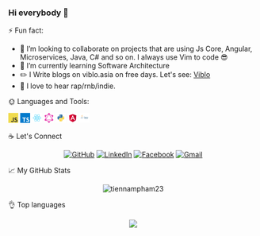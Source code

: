 ### Hi everybody 👋


⚡ Fun fact:
- 👯 I’m looking to collaborate on projects that are using Js Core, Angular, Microservices, Java, C# and so on. I always use Vim to code 😎
- 🌱 I’m currently learning Software Architecture
- :pencil2: I Write blogs on viblo.asia on free days. Let's see: [Viblo](https://viblo.asia/u/tiennampham23)
- :musical_note: I love to hear rap/rnb/indie.

 🌞 Languages and Tools:

<code><img height="20" src="https://raw.githubusercontent.com/github/explore/80688e429a7d4ef2fca1e82350fe8e3517d3494d/topics/javascript/javascript.png"></code>
<code><img height="20" src="https://raw.githubusercontent.com/github/explore/80688e429a7d4ef2fca1e82350fe8e3517d3494d/topics/typescript/typescript.png"></code>
<code><img height="20" src="https://raw.githubusercontent.com/github/explore/80688e429a7d4ef2fca1e82350fe8e3517d3494d/topics/react/react.png"></code>
<code><img height="20" src="https://raw.githubusercontent.com/github/explore/5c058a388828bb5fde0bcafd4bc867b5bb3f26f3/topics/graphql/graphql.png"></code>
<code><img height="20" src="https://raw.githubusercontent.com/github/explore/80688e429a7d4ef2fca1e82350fe8e3517d3494d/topics/python/python.png"></code> 
<code><img height="20" src="https://raw.githubusercontent.com/github/explore/80688e429a7d4ef2fca1e82350fe8e3517d3494d/topics/angular/angular.png"></code> 
<code><img height="20" src="https://raw.githubusercontent.com/github/explore/80688e429a7d4ef2fca1e82350fe8e3517d3494d/topics/java/java.png"></code> 



:coffee: Let's Connect
<p align="center">
	<a href="https://github.com/tiennampham23"><img src="https://img.icons8.com/bubbles/50/000000/github.png" alt="GitHub"/></a>
	<a href="https://www.linkedin.com/in/phamtiennam"><img src="https://img.icons8.com/bubbles/50/000000/linkedin.png" alt="LinkedIn"/></a>
	<a href="https://www.facebook.com/phamtiennam23/"><img src="https://img.icons8.com/bubbles/50/000000/facebook-new.png" alt="Facebook"/></a>
	<a href="mailto:phamtiennam2301@gmail.com"><img src="https://img.icons8.com/bubbles/50/000000/gmail.png" alt="Gmail"/></a>
</p>

📈 My GitHub Stats

<p align="center"> <img src="https://github-readme-stats.vercel.app/api?username=tiennampham23&show_icons=true&theme=gotham" alt="tiennampham23" /> </p>
  
  👌 Top languages 
  <p align="center"> <img align="center" src="https://github-readme-stats.vercel.app/api/top-langs/?username=tiennampham23&layout=compact&theme=material-palenight" /> </p>

